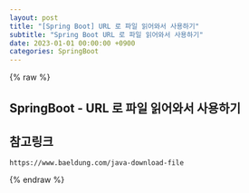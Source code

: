 ```yaml
---
layout: post
title: "[Spring Boot] URL 로 파일 읽어와서 사용하기"
subtitle: "Spring Boot URL 로 파일 읽어와서 사용하기"
date: 2023-01-01 00:00:00 +0900
categories: SpringBoot
---
```

{% raw %}
## SpringBoot - URL 로 파일 읽어와서 사용하기  
  
## 참고링크  
	https://www.baeldung.com/java-download-file  

{% endraw %}
